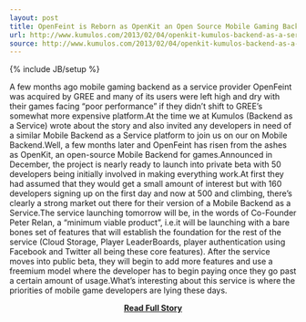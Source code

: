 ```yaml
---
layout: post
title: OpenFeint is Reborn as OpenKit an Open Source Mobile Gaming Backend
url: http://www.kumulos.com/2013/02/04/openkit-kumulos-backend-as-a-service/
source: http://www.kumulos.com/2013/02/04/openkit-kumulos-backend-as-a-service/
---
```

{% include JB/setup %}<p>A few months ago mobile gaming backend as a service provider OpenFeint was acquired by GREE and many of its users were left high and dry with their games facing “poor performance” if they didn’t shift to GREE’s somewhat more expensive platform.At the time we at Kumulos (Backend as a Service) wrote about the story and also invited any developers in need of a similar Mobile Backend as a Service platform to join us on our on Mobile Backend.Well, a few months later and OpenFeint has risen from the ashes as OpenKit, an open-source Mobile Backend for games.Announced in December, the project is nearly ready to launch into private beta with 50 developers being initially involved in making everything work.At first they had assumed that they would get a small amount of interest but with 160 developers signing up on the first day and now at 500 and climbing, there’s clearly a strong market out there for their version of a Mobile Backend as a Service.The service launching tomorrow will be, in the words of Co-Founder Peter Relan, a “minimum viable product”, i.e.it will be launching with a bare bones set of features that will establish the foundation for the rest of the service (Cloud Storage, Player LeaderBoards, player authentication using Facebook and Twitter all being these core features). After the service moves into public beta, they will begin to add more features and use a freemium model where the developer has to begin paying once they go past a certain amount of usage.What’s interesting about this service is where the priorities of mobile game developers are lying these days.</p>
<center><p><a href="http://www.kumulos.com/2013/02/04/openkit-kumulos-backend-as-a-service/" style='padding:25px; font-sze:18px; font-weight: bold;'>Read Full Story</a></p></center>
